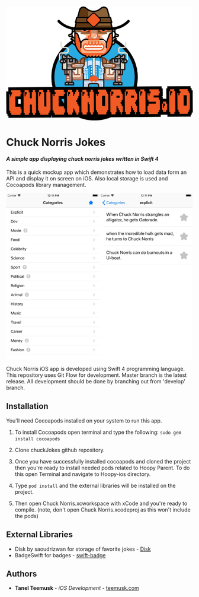 ![Image of Chucknorris](chuck.png)
# Chuck Norris Jokes
#### _A simple app displaying chuck norris jokes written in Swift 4_

This is a quick mockup app which demonstrates how to load data form an API and display it on screen on iOS. Also local storage is used and Cocoapods library management.

![screenshots](screens.jpg)

Chuck Norris iOS app is developed using Swift 4 programming language.
This repository uses Git Flow for development. Master branch is the latest release. All development should be done by branching out from 'develop' branch.

## Installation

You'll need Cocoapods installed on your system to run this app.

1. To install Cocoapods open terminal and type the following: ```sudo gem install cocoapods```
2. Clone chuckJokes github repository.

3. Once you have successfully installed cocoapods and cloned the project then you're ready to install needed pods related to Hoopy Parent. To do this open Terminal and navigate to Hoopy-ios directory.
4. Type ```pod install``` and the external libraries will be installed on the project.
5. Then open Chuck Norris.xcworkspace with xCode and you're ready to compile. (note, don't open Chuck Norris.xcodeproj as this won't include the pods)

## External Libraries

* Disk by saoudrizwan for storage of favorite jokes - [Disk](https://github.com/saoudrizwan/Disk)
* BadgeSwift for badges - [swift-badge](https://github.com/evgenyneu/swift-badge)

## Authors

* **Tanel Teemusk** - *iOS Development* - [teemusk.com](https://teemusk.com)
